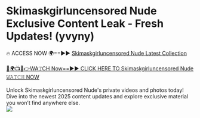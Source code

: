 # Skimaskgirluncensored Nude Exclusive Content Leak - Fresh Updates! (yvyny)

🔥 ACCESS NOW 🌍==►► <a href="https://tinyurl.com/yc657z5k" rel="nofollow">Skimaskgirluncensored Nude Latest Collection</a>
<br><br>
[🔴🌍📺📱👉WA𝚃CH Now==►► CLICK HERE TO Skimaskgirluncensored Nude 𝚆𝙰𝚃𝙲𝙷 NOW](https://tinyurl.com/yc657z5k)
<br><br>
Unlock Skimaskgirluncensored Nude's private videos and photos today! Dive into the newest 2025 content updates and explore exclusive material you won’t find anywhere else.
<br>
<a href="https://tinyurl.com/yc657z5k" rel="nofollow" data-target="animated-image.originalLink"><img src="https://camo.githubusercontent.com/8a4f000d20f83aca3bf7ec5f350d767afa0574a8a352519fd8cfa583a6f93a33/68747470733a2f2f692e696d6775722e636f6d2f644a486b345a712e676966" data-canonical-src="https://i.imgur.com/dJHk4Zq.gif" style="max-width: 100%; display: inline-block;" data-target="animated-image.originalImage"></a>
<br>
